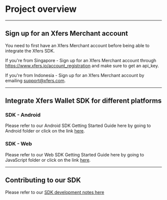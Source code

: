 # Project overview

---

## Sign up for an Xfers Merchant account

You need to first have an Xfers Merchant account before being able to integrate the Xfers SDK.

If you're from Singapore - Sign up for an Xfers Merchant account through https://www.xfers.io/account_registration and make sure to get an api_key.

If you're from Indonesia - Sign up for an Xfers Merchant account by emailing support@xfers.com.

---

## Integrate Xfers Wallet SDK for different platforms

### SDK - Android
Please refer to our Android SDK Getting Started Guide here by going to Android folder or click on the link [here](https://github.com/Xfers/xfers-sdk/tree/master/Android).

### SDK - Web
Please refer to our Web SDK Getting Started Guide here by going to JavaScript folder or click on the link [here](https://github.com/Xfers/xfers-sdk/tree/master/JavaScript).

---

## Contributing to our SDK
Please refer to our [SDK development notes here](https://github.com/Xfers/xfers-sdk/wiki)

